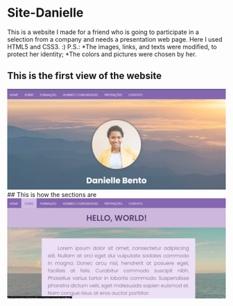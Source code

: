 # Site-Danielle
This is a website I made for a friend who is going to participate in a selection from a company and needs a presentation web page. Here I used HTML5 and CSS3. :)
P.S.: 
*The images, links, and texts were modified, to protect her identity;
*The colors and pictures were chosen by her.
## This is the first view of the website
<img src="Imagens/imagem.jpg">
## This is how the sections are
<img src="Imagens/sobre.jpg">
